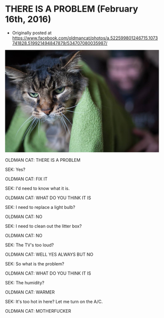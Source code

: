 # THERE IS A PROBLEM (February 16th, 2016)

 * Originally posted at https://www.facebook.com/oldmancat/photos/a.522599801246715.1073741828.519921494847879/534707080035987/

![OLDMAN CAT](../images/12697319_534707080035987_5316647166276240323_o.jpg)

OLDMAN CAT: THERE IS A PROBLEM

SEK: Yes?

OLDMAN CAT: FIX IT

SEK: I'd need to know what it is.

OLDMAN CAT: WHAT DO YOU THINK IT IS

SEK: I need to replace a light bulb?

OLDMAN CAT: NO

SEK: I need to clean out the litter box?

OLDMAN CAT: NO

SEK: The TV's too loud?

OLDMAN CAT: WELL YES ALWAYS BUT NO

SEK: So what is the problem?

OLDMAN CAT: WHAT DO YOU THINK IT IS

SEK: The humidity?

OLDMAN CAT: WARMER

SEK: It's too hot in here? Let me turn on the A/C.

OLDMAN CAT: MOTHERFUCKER

